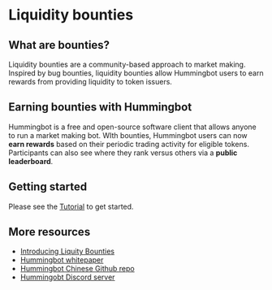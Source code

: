 # Liquidity bounties

## What are bounties?

Liquidity bounties are a community-based approach to market making. Inspired by bug bounties, liquidity bounties allow Hummingbot users to earn rewards from providing liquidity to token issuers.

## Earning bounties with Hummingbot

Hummingbot is a free and open-source software client that allows anyone to run a market making bot. WIth bounties, Hummingbot users can now **earn rewards** based on their periodic trading activity for eligible tokens. Participants can also see where they rank versus others via a **public leaderboard**.

## Getting started

Please see the [Tutorial](/bounties/tutorial) to get started.

## More resources

- [Introducing Liquity Bounties](https://www.hummingbot.io/blog/2019-06-introducing-liquidity-bounties-harmony/)
- [Hummingbot whitepaper](/whitepaper)
- [Hummingbot Chinese Github repo](https://github.com/coinalpha/hummingbot_chinese)
- [Hummingobt Discord server](http://discord.hummingbot.io) 
